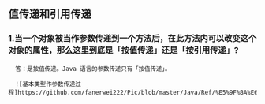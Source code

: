 

## 值传递和引用传递

### 1.当一个对象被当作参数传递到一个方法后，在此方法内可以改变这个对象的属性，那么这里到底是「按值传递」还是「按引用传递」? 
      答：是按值传递。Java 语言的参数传递只有「按值传递」。
      
      ![基本类型作参数传递过程]https://github.com/fanerwei222/Pic/blob/master/Java/Ref/%E5%9F%BA%E6%9C%AC%E7%B1%BB%E5%9E%8B%E4%BD%9C%E5%8F%82%E6%95%B0%E4%BC%A0%E9%80%92%E8%BF%87%E7%A8%8B.png
